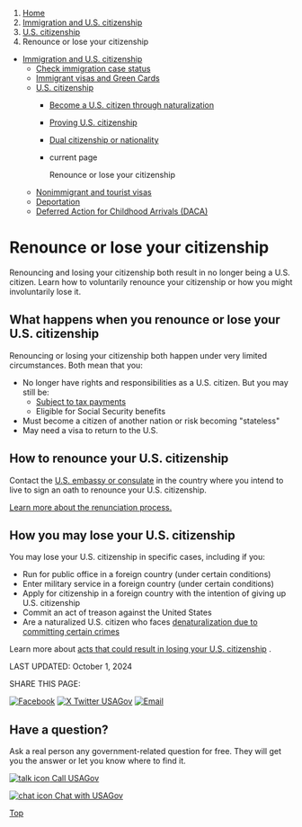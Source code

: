 1. [Home](/)
2. [Immigration and U.S. citizenship](/immigration-and-citizenship)
3. [U.S. citizenship](/become-us-citizen)
4. Renounce or lose your citizenship

* [Immigration and U.S. citizenship](/immigration-and-citizenship)
  + [Check immigration case status](/immigration-case-status)
  + [Immigrant visas and Green Cards](/green-card-permanent-resident-immigrant-visa)
  + [U.S. citizenship](/become-us-citizen)
    - [Become a U.S. citizen through naturalization](/naturalization)
    - [Proving U.S. citizenship](/prove-us-citizenship)
    - [Dual citizenship or nationality](/dual-citizenship)
    - current page

      Renounce or lose your citizenship
  + [Nonimmigrant and tourist visas](/non-immigrant-visas)
  + [Deportation](/deportation)
  + [Deferred Action for Childhood Arrivals (DACA)](/daca)

Renounce or lose your citizenship
=================================

Renouncing and losing your citizenship both result in no longer being a U.S. citizen. Learn how to voluntarily renounce your citizenship or how you might involuntarily lose it.

**What happens when you renounce or lose your U.S. citizenship**
----------------------------------------------------------------

Renouncing or losing your citizenship both happen under very limited circumstances. Both mean that you:

* No longer have rights and responsibilities as a U.S. citizen. But you may still be:
  + [Subject to tax payments](https://www.irs.gov/instructions/i8854)
  + Eligible for Social Security benefits
* Must become a citizen of another nation or risk becoming "stateless"
* May need a visa to return to the U.S.

**How to renounce your U.S. citizenship**
-----------------------------------------

Contact the
[U.S. embassy or consulate](https://www.usembassy.gov/)
in the country where you intend to live to sign an oath to renounce your U.S. citizenship.

[Learn more about the renunciation process.](https://travel.state.gov/content/travel/en/legal/travel-legal-considerations/us-citizenship/Relinquishing-US-Nationality-Abroad.html)

**How you may lose your U.S. citizenship**
------------------------------------------

You may lose your U.S. citizenship in specific cases, including if you:

* Run for public office in a foreign country (under certain conditions)
* Enter military service in a foreign country (under certain conditions)
* Apply for citizenship in a foreign country with the intention of giving up U.S. citizenship
* Commit an act of treason against the United States
* Are a naturalized U.S. citizen who faces
  [denaturalization due to committing certain crimes](https://www.justice.gov/opa/pr/department-justice-creates-section-dedicated-denaturalization-cases)

Learn more about
[acts that could result in losing your U.S. citizenship](https://travel.state.gov/content/travel/en/legal/travel-legal-considerations/Relinquishing-US-Nationality.html)
.

LAST UPDATED:
October 1, 2024

SHARE THIS PAGE:

[![Facebook](/themes/custom/usagov/images/social-media-icons/Facebook_Icon.svg)](https://www.facebook.com/sharer/sharer.php?u=https://www.usa.gov/renounce-lose-citizenship&v=3)
[![X Twitter USAGov](/themes/custom/usagov/images/social-media-icons/X_Twitter_Icon.svg?version=2)](https://twitter.com/intent/tweet?source=webclient&text=https://www.usa.gov/renounce-lose-citizenship)
[![Email](/themes/custom/usagov/images/social-media-icons/Email_Icon.svg?version=2)](mailto:?subject=https://www.usa.gov/renounce-lose-citizenship)

Have a question?
----------------

Ask a real person any government-related question for free. They will get you the answer or let you know where to find it.

[![talk icon](/themes/custom/usagov/images/ICONS_talk.png)
Call USAGov](/phone)

[![chat icon](/themes/custom/usagov/images/ICONS_chat.png)
Chat with USAGov](/chat)

[Top](#main-content)